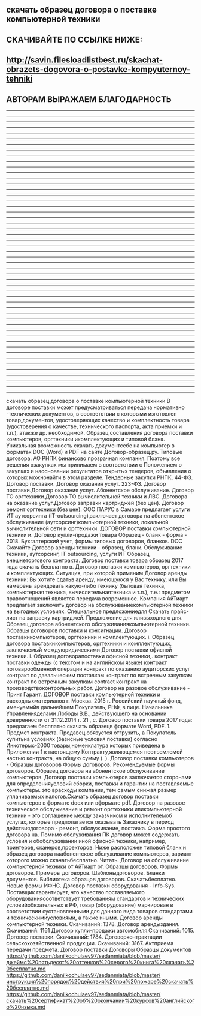 скачать образец договора о поставке компьютерной техники
--------------------------------------------------
СКАЧИВАЙТЕ ПО ССЫЛКЕ НИЖЕ:
--------------------------------------------------
http://savin.filesloadlistbest.ru/skachat-obrazets-dogovora-o-postavke-kompyuternoy-tehniki
--------------------------------------------------
АВТОРАМ ВЫРАЖАЕМ БЛАГОДАРНОСТЬ
--------------------------------------------------
--------------------------------------------------
--------------------------------------------------
--------------------------------------------------
--------------------------------------------------
--------------------------------------------------
--------------------------------------------------
--------------------------------------------------
--------------------------------------------------
--------------------------------------------------
--------------------------------------------------
--------------------------------------------------
--------------------------------------------------
--------------------------------------------------
--------------------------------------------------
--------------------------------------------------
--------------------------------------------------
--------------------------------------------------
--------------------------------------------------
--------------------------------------------------
--------------------------------------------------
--------------------------------------------------
--------------------------------------------------
--------------------------------------------------
--------------------------------------------------
--------------------------------------------------
--------------------------------------------------
--------------------------------------------------
--------------------------------------------------
--------------------------------------------------
--------------------------------------------------
--------------------------------------------------
--------------------------------------------------
--------------------------------------------------
--------------------------------------------------
--------------------------------------------------
--------------------------------------------------
--------------------------------------------------
--------------------------------------------------
--------------------------------------------------
--------------------------------------------------
--------------------------------------------------
--------------------------------------------------
--------------------------------------------------
--------------------------------------------------
--------------------------------------------------
--------------------------------------------------
--------------------------------------------------
--------------------------------------------------
--------------------------------------------------
--------------------------------------------------
--------------------------------------------------
скачать образец договора о поставке компьютерной техники В договоре поставки может предусматриваться передача нормативно -технических документов, в соответствии с которыми изготовлен товар,документов, удостоверяющих качество и комплектность товара (удостоверения о качестве, технического паспорта, акта приемки и т.п.), атакже др. необходимой. Образец составления договора поставки компьютеров, оргтехники икомплектующих и типовой бланк. Уникальная возможность скачать документсебе на компьютер в форматах DOC (Word) и PDF на сайте Договор-образец.ру. Типовые договора. АО РНПК  финансово прозрачная компания. Поэтому все решения озакупках мы принимаем в соответствии с Положением о закупках и наосновании результатов открытых тендеров, объявления о которых можнонайти в этом разделе. Тендерные закупки  РНПК. 44-ФЗ. Договор поставки. Договор оказания услуг. 223-ФЗ. Договор поставки.Договор оказания услуг. Абонентское обслуживание. Договор ТО оргтехники.Договор ТО вычислительной техники и ЛВС. Договора на оказание услуг.Договор заправки картриджей (без цен). Договор ремонт оргтехники (без цен). ООО ПАРУС в Самаре предлагает услуги ИТ аутсорсинга (IT-outsourcing),заключает договора на абонентское обслуживание (аутсорсинг)компьютерной техники, локальной вычислительной сети и оргтехники. ДОГОВОР   поставки компьютерной техники и. Договор купли-продажи товара  Образец - бланк - форма - 2018. Бухгалтерский учет, формы типовых договоров, бланков. DOC Скачайте Договор аренды техники - образец, бланк. Обслуживание техники, аутсорсинг, IT outsourcing, услуги ИТ
Образец внешнеторгового контракта. Договор поставки товара образец 2017 года скачать бесплатно в. Договор поставки компьютеров, оргтехники и комплектующих. Ситуация, при которой применим Договор аренды техники: Вы хотите сдатьв аренду, имеющуюся у Вас технику, или Вы намерены арендовать какую-либо технику (бытовая техника, компьютерная техника, вычислительнаятехника и т.п.), т.е.: предметом правоотношений является передача вовременное. Компания АйТиарт предлагает заключить договор на обслуживаниекомпьютерной техники на выгодных условиях. Специальное предложениедля  Скачать прайс-лист на заправку картриджей. Предложение для  иливыходного дня. Образец договора абонентского обслуживаниякомпьютерной техники. Образцы договоров поставки и консигнации.  Договор поставкикомпьютеров, оргтехники и комплектующих. i. Образец договора поставкикомпьютеров, оргтехники и комплектующих, заключаемый междуюридическими  Договор поставки офисной техники. i. Образец договорапоставки офисной техники,. контракт поставки одежды (с текстом и на английском языке)  контракт потоварообменной операции  контракт по оказанию аудиторских услуг контракт по давальческим поставкам  контракт по встречным закупкам контракт по встречным закупкам  contract  контракт на производствоконтрольных работ. Договор на разовое обслуживание - Принт Гарант. ДОГОВОР   поставки компьютерной техники и расходныхматериалов г. Москва.  2015 г. Российский научный фонд, именуемыйв дальнейшем Покупатель, РНФ, в лице. Начальника Управленияделами Лободы В.В., действующего на основании доверенности от 31.12.2014 г. 21 , с. Договор поставки товара 2017 года: предлагаем бесплатно скачать образецв формате Word, PDF. 1. Предмет контракта. Продавец обязуется отгрузить, а Покупатель  купитьна условиях (базисные условия поставки) согласно Инкотермс-2000 товары,номенклатура которых приведена в Приложении 1 к настоящему Контракту,являющемся неотъемлемой частью контракта, на общую сумму  (. ). Договор поставки компьютеров -
Образцы договоров  Формы договоров. Рекомендуемые формы договоров. Образец договора на абонентское обслуживание компьютеров. Договор поставки компьютеров заключается сторонами для определенияусловий сборки, поставки и гарантии на поставляемые компьютеры.  это врасходы компании, тем самым снижая размер уплачиваемых налогов.Скачать образец договор поставки компьютеров в формате docx или вформате pdf. Договор на разовое техническое обслуживание и ремонт оргтехники иликомпьютерной техники - это соглашение между заказчиком и исполнителемоб услугах, которые предполагается оказывать Заказчику в период действиядоговора - ремонт, обслуживание, поставка. Форма простого договора на. Помимо обслуживания ПК договор может содержать условия и обобслуживании иной офисной техники, например, принтеров, сканеров,проекторов.  Ниже расположен типовой бланк и образец договора наабонентское обслуживание компьютеров, вариант которого можно скачатьбесплатно. Читать. Договор на обслуживание компьютерной техники от АйТиарт от. Образцы договоров. Формы договоров. Примеры договоров. Шаблоныдоговоров. Бланки документов. Библиотека образцов договоров. Скачатьбесплатно. Новые формы ИФНС. Договор поставки оборудования - Info-Sys. Поставщик гарантирует, что качество поставляемого оборудованиясоответствует требованиям стандартов и технических условийобязательных в РФ, товар (оборудование) маркирован в соответствии сустановленными для данного вида товаров стандартами и техническимиусловиями, а также иными. Договор аренды компьютерной техники. Скачиваний: 1378. Договор арендыздания. Скачиваний: 1161  Договор купли-продажи автомобиля.Скачиваний: 1015. Договор поставки. Скачиваний: 1784. Договорконтрактации сельскохозяйственной продукции. Скачиваний: 3167. Актприема передачи предмета. Договор поставки  Договоры  Образцы документов
https://github.com/danilkochulaev97/sedanmiata/blob/master/джеймс%20пятьдесят%20оттенков%20серого%20книга%20скачать%20бесплатно.md
https://github.com/danilkochulaev97/sedanmiata/blob/master/инструкция%20порядок%20действия%20при%20пожаре%20скачать%20бесплатно.md
https://github.com/danilkochulaev97/sedanmiata/blob/master/скачать%20сертификат%20об%20окончании%20курсов%20английского%20языка.md